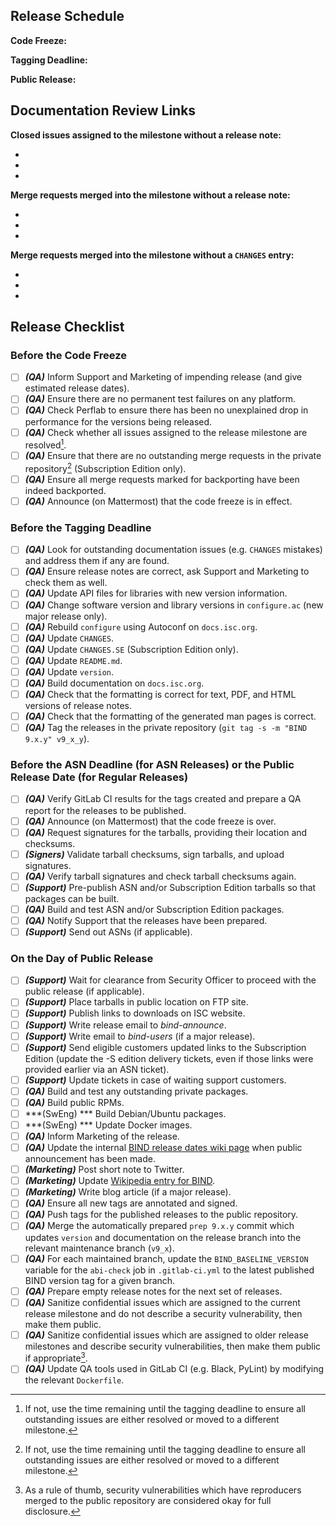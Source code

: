 ## Release Schedule

**Code Freeze:**

**Tagging Deadline:**

**Public Release:**

## Documentation Review Links

**Closed issues assigned to the milestone without a release note:**

 - []()
 - []()
 - []()

**Merge requests merged into the milestone without a release note:**

 - []()
 - []()
 - []()

**Merge requests merged into the milestone without a `CHANGES` entry:**

 - []()
 - []()
 - []()

## Release Checklist

### Before the Code Freeze

 - [ ] ***(QA)*** Inform Support and Marketing of impending release (and give estimated release dates).
 - [ ] ***(QA)*** Ensure there are no permanent test failures on any platform.
 - [ ] ***(QA)*** Check Perflab to ensure there has been no unexplained drop in performance for the versions being released.
 - [ ] ***(QA)*** Check whether all issues assigned to the release milestone are resolved[^1].
 - [ ] ***(QA)*** Ensure that there are no outstanding merge requests in the private repository[^1] (Subscription Edition only).
 - [ ] ***(QA)*** Ensure all merge requests marked for backporting have been indeed backported.
 - [ ] ***(QA)*** Announce (on Mattermost) that the code freeze is in effect.

### Before the Tagging Deadline

 - [ ] ***(QA)*** Look for outstanding documentation issues (e.g. `CHANGES` mistakes) and address them if any are found.
 - [ ] ***(QA)*** Ensure release notes are correct, ask Support and Marketing to check them as well.
 - [ ] ***(QA)*** Update API files for libraries with new version information.
 - [ ] ***(QA)*** Change software version and library versions in `configure.ac` (new major release only).
 - [ ] ***(QA)*** Rebuild `configure` using Autoconf on `docs.isc.org`.
 - [ ] ***(QA)*** Update `CHANGES`.
 - [ ] ***(QA)*** Update `CHANGES.SE` (Subscription Edition only).
 - [ ] ***(QA)*** Update `README.md`.
 - [ ] ***(QA)*** Update `version`.
 - [ ] ***(QA)*** Build documentation on `docs.isc.org`.
 - [ ] ***(QA)*** Check that the formatting is correct for text, PDF, and HTML versions of release notes.
 - [ ] ***(QA)*** Check that the formatting of the generated man pages is correct.
 - [ ] ***(QA)*** Tag the releases in the private repository (`git tag -s -m "BIND 9.x.y" v9_x_y`).

### Before the ASN Deadline (for ASN Releases) or the Public Release Date (for Regular Releases)

 - [ ] ***(QA)*** Verify GitLab CI results for the tags created and prepare a QA report for the releases to be published.
 - [ ] ***(QA)*** Announce (on Mattermost) that the code freeze is over.
 - [ ] ***(QA)*** Request signatures for the tarballs, providing their location and checksums.
 - [ ] ***(Signers)*** Validate tarball checksums, sign tarballs, and upload signatures.
 - [ ] ***(QA)*** Verify tarball signatures and check tarball checksums again.
 - [ ] ***(Support)*** Pre-publish ASN and/or Subscription Edition tarballs so that packages can be built.
 - [ ] ***(QA)*** Build and test ASN and/or Subscription Edition packages.
 - [ ] ***(QA)*** Notify Support that the releases have been prepared.
 - [ ] ***(Support)*** Send out ASNs (if applicable).

### On the Day of Public Release

 - [ ] ***(Support)*** Wait for clearance from Security Officer to proceed with the public release (if applicable).
 - [ ] ***(Support)*** Place tarballs in public location on FTP site.
 - [ ] ***(Support)*** Publish links to downloads on ISC website.
 - [ ] ***(Support)*** Write release email to *bind-announce*.
 - [ ] ***(Support)*** Write email to *bind-users* (if a major release).
 - [ ] ***(Support)*** Send eligible customers updated links to the Subscription Edition (update the -S edition delivery tickets, even if those links were provided earlier via an ASN ticket).
 - [ ] ***(Support)*** Update tickets in case of waiting support customers.
 - [ ] ***(QA)*** Build and test any outstanding private packages.
 - [ ] ***(QA)*** Build public RPMs.
 - [ ] ***(SwEng) *** Build Debian/Ubuntu packages.
 - [ ] ***(SwEng) *** Update Docker images.
 - [ ] ***(QA)*** Inform Marketing of the release.
 - [ ] ***(QA)*** Update the internal [BIND release dates wiki page](https://wiki.isc.org/bin/view/Main/BindReleaseDates) when public announcement has been made.
 - [ ] ***(Marketing)*** Post short note to Twitter.
 - [ ] ***(Marketing)*** Update [Wikipedia entry for BIND](https://en.wikipedia.org/wiki/BIND).
 - [ ] ***(Marketing)*** Write blog article (if a major release).
 - [ ] ***(QA)*** Ensure all new tags are annotated and signed.
 - [ ] ***(QA)*** Push tags for the published releases to the public repository.
 - [ ] ***(QA)*** Merge the automatically prepared `prep 9.x.y` commit which updates `version` and documentation on the release branch into the relevant maintenance branch (`v9_x`).
 - [ ] ***(QA)*** For each maintained branch, update the `BIND_BASELINE_VERSION` variable for the `abi-check` job in `.gitlab-ci.yml` to the latest published BIND version tag for a given branch.
 - [ ] ***(QA)*** Prepare empty release notes for the next set of releases.
 - [ ] ***(QA)*** Sanitize confidential issues which are assigned to the current release milestone and do not describe a security vulnerability, then make them public.
 - [ ] ***(QA)*** Sanitize confidential issues which are assigned to older release milestones and describe security vulnerabilities, then make them public if appropriate[^2].
 - [ ] ***(QA)*** Update QA tools used in GitLab CI (e.g. Black, PyLint) by modifying the relevant `Dockerfile`.

[^1]: If not, use the time remaining until the tagging deadline to ensure all outstanding issues are either resolved or moved to a different milestone.
[^2]: As a rule of thumb, security vulnerabilities which have reproducers merged to the public repository are considered okay for full disclosure.
